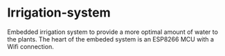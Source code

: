 # Irrigation-system
Embedded irrigation system to provide a more optimal amount of water to the plants. The heart of the embeded system is an ESP8266 MCU with a Wifi connection. 
